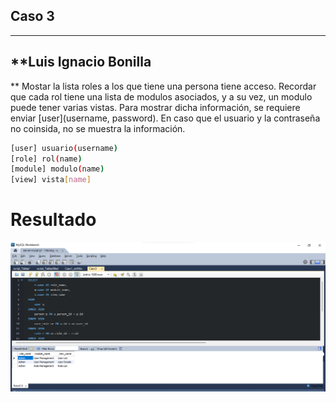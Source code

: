 ## Caso 3
---
**Luis Ignacio Bonilla
--
** Mostar la lista roles a los que tiene una persona tiene acceso. Recordar que cada rol tiene una lista de modulos asociados, y a su vez, un modulo puede tener varias vistas.  Para mostrar dicha información, se requiere enviar [user](username, password). En caso que el usuario y la contraseña no coinsida, no se muestra la información.

```bash
[user] usuario(username)
[role] rol(name)
[module] modulo(name)
[view] vista[name]
```
# Resultado
![Caso 3](image-1.png)